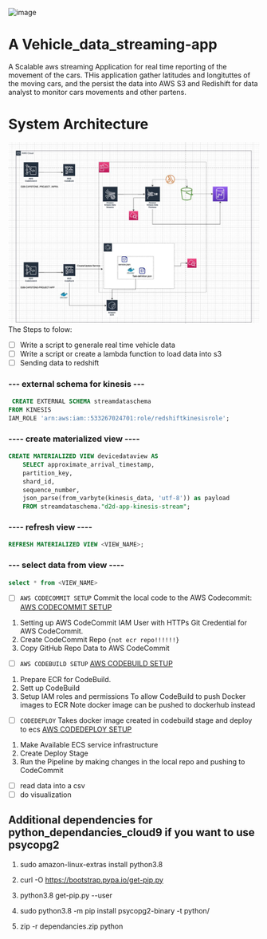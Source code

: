 ![image](https://github.com/user-attachments/assets/0de42d49-b354-45f8-b1b6-d7065a2e44d9)

# A Vehicle_data_streaming-app
A Scalable aws streaming Application for real time reporting of the movement of the cars.
THis application gather latitudes and longituttes of the moving cars, and the persist the data into AWS S3 and Redishift for data analyst to monitor cars movements and other partens.

# System Architecture

![](https://github.com/niyotham/vehicle_data_streaming_pipelie/blob/master/docs/CapstoneProject_Diagram%20(1).jpg)
The Steps to folow:
- [ ] Write a script to generale real time vehicle data
- [ ]  Write a script or create a lambda function to load data into s3 
- [ ] Sending data to redshift
 ### --- external schema for kinesis ---
```sql
 CREATE EXTERNAL SCHEMA streamdataschema
FROM KINESIS
IAM_ROLE 'arn:aws:iam::533267024701:role/redshiftkinesisrole';
```
### ---- create materialized view ----
``` sql
CREATE MATERIALIZED VIEW devicedataview AS
    SELECT approximate_arrival_timestamp,
    partition_key,
    shard_id,
    sequence_number,
    json_parse(from_varbyte(kinesis_data, 'utf-8')) as payload    
    FROM streamdataschema."d2d-app-kinesis-stream";
```
	
### ---- refresh view ----
```sql
REFRESH MATERIALIZED VIEW <VIEW_NAME>;
```
### --- select data from view ----
``` sql
select * from <VIEW_NAME>
```
- [ ] `AWS CODECOMMIT SETUP`  Commit the local code to the AWS Codecommit: [AWS CODECOMMIT SETUP](https://github.com/niyotham/vehicle_data_streaming_pipelie/blob/master/docs/AWS%20SERVICES%20COVERED%20BY%20THIS%20PROJECT.docx)
1.  Setting up AWS CodeCommit IAM User with HTTPs Git Credential for AWS CodeCommit.
2.  Create CodeCommit Repo `{not ecr repo!!!!!!}`
3.  Copy GitHub Repo Data to AWS CodeCommit
- [ ] `AWS CODEBUILD SETUP` [AWS CODEBUILD SETUP](https://github.com/niyotham/vehicle_data_streaming_pipelie/blob/master/docs/AWS%20SERVICES%20COVERED%20BY%20THIS%20PROJECT.docx)
1. Prepare ECR for CodeBuild.
2. Sett up CodeBuild
3.  Setup IAM roles and permissions To allow CodeBuild to push Docker images to ECR Note docker image can be pushed to dockerhub instead
- [ ] `CODEDEPLOY` Takes docker image created in codebuild stage and deploy to ecs  [AWS CODEDEPLOY SETUP](https://github.com/niyotham/vehicle_data_streaming_pipelie/blob/master/docs/AWS%20SERVICES%20COVERED%20BY%20THIS%20PROJECT.docx)
1. Make Available ECS service infrastructure
2. Create Deploy Stage
3.  Run the Pipeline by making changes in the local repo and pushing to  CodeCommit
	

- [ ]    read data into a csv
- [ ]    do visualization

## Additional dependencies for python_dependancies_cloud9 if you want to use psycopg2

1. sudo amazon-linux-extras install python3.8

2. curl -O https://bootstrap.pypa.io/get-pip.py

3. python3.8 get-pip.py --user

4. sudo python3.8 -m pip install psycopg2-binary -t python/

5. zip -r dependancies.zip python

